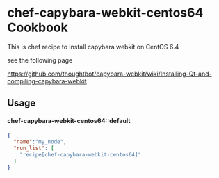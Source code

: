 chef-capybara-webkit-centos64 Cookbook
======================================

This is chef recipe to install capybara webkit on CentOS 6.4

see the following page

<https://github.com/thoughtbot/capybara-webkit/wiki/Installing-Qt-and-compiling-capybara-webkit>

Usage
-----
#### chef-capybara-webkit-centos64::default

```json
{
  "name":"my_node",
  "run_list": [
    "recipe[chef-capybara-webkit-centos64]"
  ]
}
```
